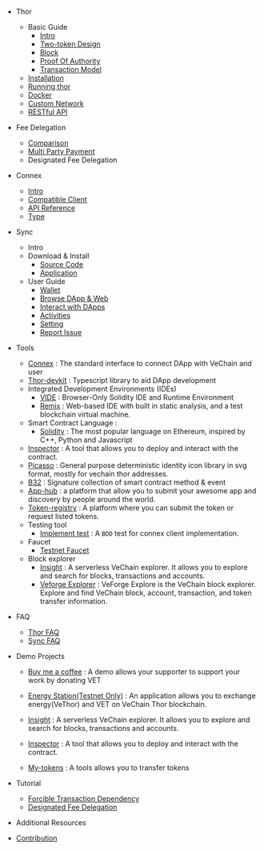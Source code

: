 - Thor
     - Basic Guide
        * [Intro](https://github.com/XJWX89/doc/blob/master/Thor/intro.md)
        * [Two-token Design](https://github.com/XJWX89/doc/blob/master/Thor/two-token%20design.md)
        * [Block](https://github.com/XJWX89/doc/blob/master/Thor/Block.md)
        * [Proof Of Authority](https://github.com/XJWX89/doc/blob/master/Thor/Proof%20of%20Authority.md)
        * [Transaction Model](https://github.com/XJWX89/doc/blob/master/Thor/transaction.md)
    - [Installation](https://github.com/vechain/thor#installation)
    - [Running thor](https://github.com/vechain/thor#running-thor)
    - [Docker](https://github.com/vechain/thor#docker)
    - [Custom Network](https://github.com/XJWX89/doc/blob/master/Thor/Custom%20network.md)
    - [RESTful API](https://github.com/vechain/thor#api)

- Fee Delegation
  - [Comparison](https://github.com/XJWX89/doc/blob/master/Fee%20Delegation/Fee%20delegation%20Comparison.md)
  - [Multi Party Payment](https://github.com/XJWX89/doc/blob/master/Thor/Prototype(MPP).md)
  - Designated Fee Delegation 
  
- Connex
  - [Intro](https://github.com/XJWX89/doc/blob/master/Connex/connex_intro.md)
  - [Compatible Client](https://github.com/XJWX89/doc/blob/master/Connex/compatible%20client.md)
  - [API Reference](https://github.com/XJWX89/doc/blob/master/Connex/api.md)
  - [Type](https://github.com/XJWX89/doc/blob/master/Connex/type.md)
-  Sync
   -  Intro
   -  Download & Install
      - [Source Code](https://github.com/vechain/thor-sync.electron)
      - [Application](https://github.com/XJWX89/doc/blob/master/Sync/Download%20%26%20Install.md)
   -  User Guide
      -  [Wallet](https://github.com/XJWX89/doc/blob/master/Sync/Wallet.md)
      -  [Browse DApp & Web](https://github.com/XJWX89/doc/blob/master/Sync/Browse%20DApp%26Web.md)
      -  [Interact with DApps](https://github.com/XJWX89/doc/blob/master/Sync/Intereact%20with%20DApps.md)
      -  [Activities](https://github.com/XJWX89/doc/blob/master/Sync/Activities.md)
      -  [Setting](https://github.com/XJWX89/doc/blob/master/Sync/Settings.md)
      -  [Report Issue](https://github.com/XJWX89/doc/blob/master/Sync/Report%20Issue.md)
- Tools
  - [Connex](https://github.com/vechain/connex) : The standard interface to connect DApp with VeChain and user
  - [Thor-devkit](https://github.com/vechain/thor-devkit.js) : Typescript library to aid DApp development 
  - Integrated Development Environments (IDEs)
    - [VIDE](https://vechainstore.com/ide) : Browser-Only Solidity IDE and Runtime Environment
    - [Remix](https://remix.ethereum.org/) : Web-based IDE with built in static analysis, and a test blockchain virtual machine.
  - Smart Contract Language :
    - [Solidity](https://github.com/ethereum/solidity/) :  The most popular language on Ethereum, inspired by C++, Python and Javascript
  - [Inspector](https://inspector.vecha.in/#/contracts) : A tool that allows you to deploy and interact with the contract.
  - [Picasso](https://github.com/vechain/picasso#vanilla-js) : General purpose deterministic identity icon library in svg format, mostly for vechain thor addresses.
  - [B32](https://github.com/vechain/b32) : Signature collection of smart contract method & event 
  - [App-hub](https://github.com/vechain/app-hub) : a platform that allow you to submit your awesome app and discovery by people around the world.
  - [Token-registry](https://github.com/vechain/token-registry) : A platform where you can submit the token or request listed tokens. 
  - Testing tool
    - [Implement test](https://github.com/vechain/connex-impl-test) : A `BDD` test for connex client implementation.
  - Faucet
    - [Testnet Faucet](https://faucet.vecha.in) 
  - Block explorer
    - [Insight](https://insight.vecha.in/#/) : A serverless VeChain explorer. It allows you to explore and search for blocks, transactions and accounts.
    - [Veforge Explorer](https://explore.veforge.com/)  : VeForge Explore is the VeChain block explorer. Explore and find VeChain block, account, transaction, and token transfer information. 
  
- FAQ
  - [Thor FAQ](https://github.com/XJWX89/doc/blob/master/Thor/FAQ.md)
  - [Sync FAQ](https://github.com/XJWX89/doc/blob/master/Sync/FAQ.md)
- Demo Projects 
  - [Buy me a coffee](https://github.com/vechain/buy-me-a-coffee) : A demo allows your supporter to support your work by donating VET
  
  - [Energy Station(Testnet Only)](https://energy.outofgas.io/) : An application allows you to exchange energy(VeThor) and VET on VeChain Thor blockchain.
  
  - [Insight](https://insight.vecha.in/#/) : A serverless VeChain explorer. It allows you to explore and search for blocks, transactions and accounts.
  
  - [Inspector](https://inspector.vecha.in/#/contracts) : A tool that allows you to deploy and interact with the contract.

  - [My-tokens](https://tokens.vecha.in/) : A tools allows you to transfer tokens

- Tutorial
  - [Forcible Transaction Dependency](https://github.com/XJWX89/doc/blob/master/Tutorials/Forcible%20Transaction%20Dependency.md)
  - [Designated Fee Delegation](https://github.com/XJWX89/doc/blob/master/Tutorials/Designated%20Fee%20Delegation.md)
- Additional Resources
- [Contribution](https://github.com/XJWX89/doc/blob/master/Contribute%20Doc.md)


